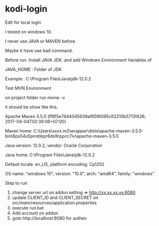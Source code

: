 # kodi-login
Edit for local login

I tested on windows 10.

I never use JAVA or MAVEN before.

Maybe it have use bad command.



Before run.
Install JAVA JDK.
and add Windows Environment Variables of

JAVA_HOME : Folder of JDK 

Example : C:\Program Files\Java\jdk-12.0.2



Test MVN Environment

on project folder run mvnw -v

it should be show like this.

Apache Maven 3.5.0 (ff8f5e7444045639af65f6095c62210b5713f426; 2017-04-04T02:39:06+07:00)

Maven home: C:\Users\xxxx\.m2\wrapper\dists\apache-maven-3.5.0-bin\6ps54u5pnnbbpr6ds9rppcc7iv\apache-maven-3.5.0

Java version: 12.0.2, vendor: Oracle Corporation

Java home: C:\Program Files\Java\jdk-12.0.2

Default locale: en_US, platform encoding: Cp1252

OS name: "windows 10", version: "10.0", arch: "amd64", family: "windows"



Step to run
1. change server url on addon setting => http://xx.xx.xx.xx:8080
2. update CLIENT_ID and CLIENT_SECRET on src/main/resources/application.properties 
3. execute run.bat
4. Add account on addon
5. goto http://localhost:8080 for authen
